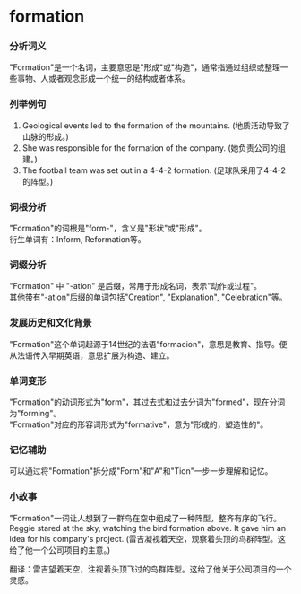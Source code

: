 # formation

### 分析词义

  

"Formation"是一个名词，主要意思是"形成"或"构造"，通常指通过组织或整理一些事物、人或者观念形成一个统一的结构或者体系。

  

### 列举例句

  

1.  Geological events led to the formation of the mountains. (地质活动导致了山脉的形成。)
2.  She was responsible for the formation of the company. (她负责公司的组建。)
3.  The football team was set out in a 4-4-2 formation. (足球队采用了4-4-2的阵型。)

  

### 词根分析

  

"Formation"的词根是"form-"，含义是"形状"或"形成"。  
衍生单词有：Inform, Reformation等。

  

### 词缀分析

  

"Formation" 中 "-ation" 是后缀，常用于形成名词，表示"动作或过程"。  
其他带有"-ation"后缀的单词包括"Creation", "Explanation", "Celebration"等。

  

### 发展历史和文化背景

  

"Formation"这个单词起源于14世纪的法语"formacion"，意思是教育、指导。便从法语传入早期英语，意思扩展为构造、建立。

  

### 单词变形

  

"Formation"的动词形式为"form"，其过去式和过去分词为"formed"，现在分词为"forming"。  
"Formation"对应的形容词形式为"formative"，意为"形成的，塑造性的"。

  

### 记忆辅助

  

可以通过将"Formation"拆分成"Form"和"A"和"Tion"一步一步理解和记忆。

  

### 小故事

  

"Formation"一词让人想到了一群鸟在空中组成了一种阵型，整齐有序的飞行。Reggie stared at the sky, watching the bird formation above. It gave him an idea for his company's project. (雷吉凝视着天空，观察着头顶的鸟群阵型。这给了他一个公司项目的主意。)

  

翻译：雷吉望着天空，注视着头顶飞过的鸟群阵型。这给了他关于公司项目的一个灵感。
